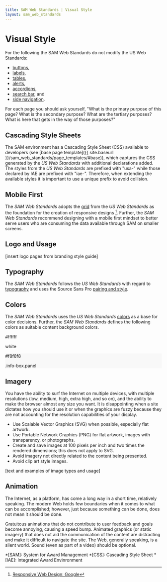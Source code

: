 ```yaml
---
title: SAM Web Standards | Visual Style
layout: sam_web_standards
---
```


# Visual Style

For the following the SAM Web Standards do not modify the US Web Standards:

* [buttons](https://playbook.cio.gov/designstandards/buttons/),
* [labels](https://playbook.cio.gov/designstandards/labels/),
* [tables](https://playbook.cio.gov/designstandards/tables/),
* [alerts](https://playbook.cio.gov/designstandards/alerts/),
* [accordions](https://playbook.cio.gov/designstandards/accordions/),
* [search bar](https://playbook.cio.gov/designstandards/search-bar/), and
* [side navigation](https://playbook.cio.gov/designstandards/sidenav/).


For each page you should ask yourself, "What is the primary purpose of this page? What is the secondary purpose? What are the tertiary purposes? What is here that gets in the way of those purposes?"

## Cascading Style Sheets

The SAM environment has a Cascading Style Sheet (CSS) available to developers (see [base page template]({{ site.baseurl }}/sam_web_standards/page_templates/#base)), which captures the CSS generated by the *US Web Standards* with additional declarations added. The styles from the *US Web Standards* are prefixed with "usa-" while those declared by IAE are prefixed with "iae-". Therefore, when extending the available styles it is important to use a unique prefix to avoid collision.

## Mobile First

The *SAM Web Standards* adopts the [grid](https://playbook.cio.gov/designstandards/grids/) from the *US Web Standards* as the foundation for the creation of responsive designs [^ResponsiveDesign]. Further, the *SAM Web Standards* recommend designing with a mobile first mindset to better serve users who are consuming the data available through SAM on smaller screens.

## Logo and Usage

[insert logo pages from branding style guide]

## Typography

The *SAM Web Standards* follows the *US Web Standards* with regard to [typography](https://playbook.cio.gov/designstandards/visual-style/#typography) and uses the Source Sans Pro [pairing and style](https://playbook.cio.gov/designstandards/visual-style/#pairings).

## Colors

The *SAM Web Standards* uses the *US Web Standards* [colors](https://playbook.cio.gov/designstandards/visual-style/#colors) as a base for color decisions. Further, the *SAM Web Standards* defines the following colors as suitable content background colors.

<div class="usa-grid-full usa-color-row usa-primary-color-section">
  <div class="usa-color-square usa-color-white">
    <div class="usa-color-inner-content">
      <p class="usa-color-hex">#ffffff</p>
      <p class="usa-color-name">white</p>
    </div>
  </div>
  <div class="usa-color-square usa-color-white" style="background-color: #f8f8f8;">
    <div class="usa-color-inner-content">
      <p class="usa-color-hex">#f8f8f8</p>
      <p class="usa-color-name">.info-box.panel</p>
    </div>
  </div>  
</div>

## Imagery

You have the ability to surf the Internet on multiple devices, with multiple resolutions (low, medium, high, extra high, and so on), and the ability to make the browser almost any size you want. It is disappointing when a site dictates how you should use it or when the graphics are fuzzy because they are not accounting for the resolution capabilities of your display.

 * Use Scalable Vector Graphics (SVG) when possible, especially flat artwork.
 * Use Portable Network Graphics (PNG) for flat artwork, images with transparency, or photographs.
 * Create and save images at 100 pixels per inch and two times the rendered dimensions; this does not apply to SVG.
 * Avoid imagery not directly related to the content being presented.
 * Avoid clip art style images.

[text and examples of image types and usage]

## Animation

The Internet, as a platform, has come a long way in a short time, relatively speaking. The modern Web holds few boundaries when it comes to what can be accomplished; however, just because something can be done, does not mean it should be done.

Gratuitous animations that do not contribute to user feedback and goals become annoying, causing a speed bump. Animated graphics (or static imagery) that does not aid the communication of the content are distracting and make it difficult to navigate the site. The Web, generally speaking, is a silent world.  Sound (even as part of a video) should be optional.

[^ResponsiveDesign]: [Responsive Web Design: Google](https://developers.google.com/webmasters/mobile-sites/mobile-seo/responsive-design)

*[SAM]: System for Award Management
*[CSS]: Cascading Style Sheet
*[IAE]: Integrated Award Envinronment